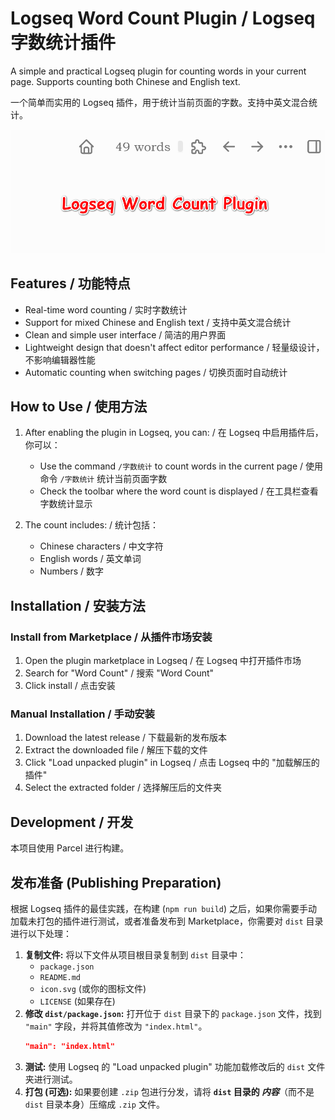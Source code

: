 # Logseq Word Count Plugin / Logseq 字数统计插件

A simple and practical Logseq plugin for counting words in your current page. Supports counting both Chinese and English text.

一个简单而实用的 Logseq 插件，用于统计当前页面的字数。支持中英文混合统计。

![工具栏预览](./docs/toolbar-preview.png)

## Features / 功能特点

- Real-time word counting / 实时字数统计
- Support for mixed Chinese and English text / 支持中英文混合统计
- Clean and simple user interface / 简洁的用户界面
- Lightweight design that doesn't affect editor performance / 轻量级设计，不影响编辑器性能
- Automatic counting when switching pages / 切换页面时自动统计

## How to Use / 使用方法

1. After enabling the plugin in Logseq, you can: / 在 Logseq 中启用插件后，你可以：
   - Use the command `/字数统计` to count words in the current page / 使用命令 `/字数统计` 统计当前页面字数
   - Check the toolbar where the word count is displayed / 在工具栏查看字数统计显示

2. The count includes: / 统计包括：
   - Chinese characters / 中文字符
   - English words / 英文单词
   - Numbers / 数字

## Installation / 安装方法

### Install from Marketplace / 从插件市场安装

1. Open the plugin marketplace in Logseq / 在 Logseq 中打开插件市场
2. Search for "Word Count" / 搜索 "Word Count"
3. Click install / 点击安装

### Manual Installation / 手动安装

1. Download the latest release / 下载最新的发布版本
2. Extract the downloaded file / 解压下载的文件
3. Click "Load unpacked plugin" in Logseq / 点击 Logseq 中的 "加载解压的插件"
4. Select the extracted folder / 选择解压后的文件夹

## Development / 开发

本项目使用 Parcel 进行构建。

## 发布准备 (Publishing Preparation)

根据 Logseq 插件的最佳实践，在构建 (`npm run build`) 之后，如果你需要手动加载未打包的插件进行测试，或者准备发布到 Marketplace，你需要对 `dist` 目录进行以下处理：

1.  **复制文件:** 将以下文件从项目根目录复制到 `dist` 目录中：
    *   `package.json`
    *   `README.md`
    *   `icon.svg` (或你的图标文件)
    *   `LICENSE` (如果存在)
2.  **修改 `dist/package.json`:** 打开位于 `dist` 目录下的 `package.json` 文件，找到 `"main"` 字段，并将其值修改为 `"index.html"`。
    ```json
    "main": "index.html"
    ```
3.  **测试:** 使用 Logseq 的 "Load unpacked plugin" 功能加载修改后的 `dist` 文件夹进行测试。
4.  **打包 (可选):** 如果要创建 `.zip` 包进行分发，请将 **`dist` 目录的 *内容***（而不是 `dist` 目录本身）压缩成 `.zip` 文件。
